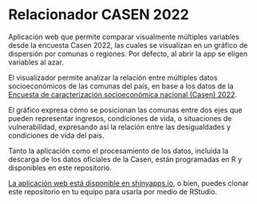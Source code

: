 # Relacionador CASEN 2022

Aplicación web que permite comparar visualmente múltiples variables desde la encuesta Casen 2022, las cuales se visualizan en un gráfico de dispersión por comunas o regiones. Por defecto, al abrir la app se eligen variables al azar. 

El visualizador permite analizar la relación entre múltiples datos socioeconómicos de las comunas del país, en base a los datos de la [Encuesta de caracterización socioeconómica nacional (Casen) 2022](https://observatorio.ministeriodesarrollosocial.gob.cl/encuesta-casen-2022).

El gráfico expresa cómo se posicionan las comunas entre dos ejes que pueden representar ingresos, condiciones de vida, o situaciones de vulnerabilidad, expresando así la relación entre las desigualdades y condiciones de vida del país.
           
Tanto la aplicación como el procesamiento de los datos, incluida la descarga de los datos oficiales de la Casen, están programadas en R y disponibles en este repositorio.

[La aplicación web está disponible en shinyapps.io](https://bastianoleah.shinyapps.io/casen_relacionador), o bien, puedes clonar este repositorio en tu equipo para usarla por medio de RStudio.